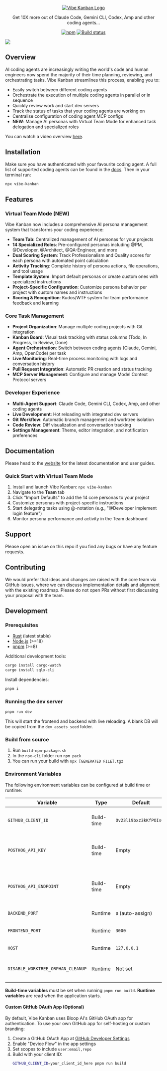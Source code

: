 <p align="center">
  <a href="https://vibekanban.com">
    <picture>
      <source srcset="frontend/public/vibe-kanban-logo-dark.svg" media="(prefers-color-scheme: dark)">
      <source srcset="frontend/public/vibe-kanban-logo.svg" media="(prefers-color-scheme: light)">
      <img src="frontend/public/vibe-kanban-logo.svg" alt="Vibe Kanban Logo">
    </picture>
  </a>
</p>

<p align="center">Get 10X more out of Claude Code, Gemini CLI, Codex, Amp and other coding agents...</p>
<p align="center">
  <a href="https://www.npmjs.com/package/vibe-kanban"><img alt="npm" src="https://img.shields.io/npm/v/vibe-kanban?style=flat-square" /></a>
  <a href="https://github.com/BloopAI/vibe-kanban/blob/main/.github/workflows/publish.yml"><img alt="Build status" src="https://img.shields.io/github/actions/workflow/status/bloopai/vibe-kanban/.github%2Fworkflows%2Fpublish.yml?style=flat-square&branch=dev" /></a>
</p>

![](frontend/public/vibe-kanban-screenshot-overview.png)

## Overview

AI coding agents are increasingly writing the world's code and human engineers now spend the majority of their time planning, reviewing, and orchestrating tasks. Vibe Kanban streamlines this process, enabling you to:

- Easily switch between different coding agents
- Orchestrate the execution of multiple coding agents in parallel or in sequence
- Quickly review work and start dev servers
- Track the status of tasks that your coding agents are working on
- Centralise configuration of coding agent MCP configs
- **NEW**: Manage AI personas with Virtual Team Mode for enhanced task delegation and specialized roles

You can watch a video overview [here](https://youtu.be/TFT3KnZOOAk).

## Installation

Make sure you have authenticated with your favourite coding agent. A full list of supported coding agents can be found in the [docs](https://vibekanban.com/). Then in your terminal run:

```bash
npx vibe-kanban
```

## Features

### Virtual Team Mode (NEW)
Vibe Kanban now includes a comprehensive AI persona management system that transforms your coding experience:

- **Team Tab**: Centralized management of AI personas for your projects
- **14 Specialized Roles**: Pre-configured personas including @PM, @Developer, @Architect, @QA-Engineer, and more
- **Dual Scoring System**: Track Professionalism and Quality scores for each persona with automated point calculation
- **Activity Tracking**: Complete history of persona actions, file operations, and tool usage
- **Template System**: Import default personas or create custom ones with specialized instructions
- **Project-Specific Configuration**: Customize persona behavior per project with custom names and instructions
- **Scoring & Recognition**: Kudos/WTF system for team performance feedback and learning

### Core Task Management
- **Project Organization**: Manage multiple coding projects with Git integration
- **Kanban Board**: Visual task tracking with status columns (Todo, In Progress, In Review, Done)
- **Agent Orchestration**: Switch between coding agents (Claude, Gemini, Amp, OpenCode) per task
- **Live Monitoring**: Real-time process monitoring with logs and conversation history
- **Pull Request Integration**: Automatic PR creation and status tracking
- **MCP Server Management**: Configure and manage Model Context Protocol servers

### Developer Experience
- **Multi-Agent Support**: Claude Code, Gemini CLI, Codex, Amp, and other coding agents
- **Live Development**: Hot reloading with integrated dev servers
- **Git Workflow**: Automatic branch management and worktree isolation
- **Code Review**: Diff visualization and conversation tracking
- **Settings Management**: Theme, editor integration, and notification preferences

## Documentation

Please head to the [website](https://vibekanban.com) for the latest documentation and user guides.

### Quick Start with Virtual Team Mode

1. Install and launch Vibe Kanban: `npx vibe-kanban`
2. Navigate to the **Team** tab
3. Click "Import Defaults" to add the 14 core personas to your project
4. Customize personas with project-specific instructions
5. Start delegating tasks using @-notation (e.g., "@Developer implement login feature")
6. Monitor persona performance and activity in the Team dashboard

## Support

Please open an issue on this repo if you find any bugs or have any feature requests.

## Contributing

We would prefer that ideas and changes are raised with the core team via GitHub issues, where we can discuss implementation details and alignment with the existing roadmap. Please do not open PRs without first discussing your proposal with the team.

## Development

### Prerequisites

- [Rust](https://rustup.rs/) (latest stable)
- [Node.js](https://nodejs.org/) (>=18)
- [pnpm](https://pnpm.io/) (>=8)

Additional development tools:
```bash
cargo install cargo-watch
cargo install sqlx-cli
```

Install dependencies:
```bash
pnpm i
```

### Running the dev server

```bash
pnpm run dev
```

This will start the frontend and backend with live reloading. A blank DB will be copied from the `dev_assets_seed` folder.

### Build from source

1. Run `build-npm-package.sh`
2. In the `npx-cli` folder run `npm pack`
3. You can run your build with `npx [GENERATED FILE].tgz`


### Environment Variables

The following environment variables can be configured at build time or runtime:

| Variable | Type | Default | Description |
|----------|------|---------|-------------|
| `GITHUB_CLIENT_ID` | Build-time | `Ov23li9bxz3kKfPOIsGm` | GitHub OAuth app client ID for authentication |
| `POSTHOG_API_KEY` | Build-time | Empty | PostHog analytics API key (disables analytics if empty) |
| `POSTHOG_API_ENDPOINT` | Build-time | Empty | PostHog analytics endpoint (disables analytics if empty) |
| `BACKEND_PORT` | Runtime | `0` (auto-assign) | Backend server port |
| `FRONTEND_PORT` | Runtime | `3000` | Frontend development server port |
| `HOST` | Runtime | `127.0.0.1` | Backend server host |
| `DISABLE_WORKTREE_ORPHAN_CLEANUP` | Runtime | Not set | Disable git worktree cleanup (for debugging) |

**Build-time variables** must be set when running `pnpm run build`. **Runtime variables** are read when the application starts.

#### Custom GitHub OAuth App (Optional)

By default, Vibe Kanban uses Bloop AI's GitHub OAuth app for authentication. To use your own GitHub app for self-hosting or custom branding:

1. Create a GitHub OAuth App at [GitHub Developer Settings](https://github.com/settings/developers)
2. Enable "Device Flow" in the app settings
3. Set scopes to include `user:email,repo`
4. Build with your client ID:
   ```bash
   GITHUB_CLIENT_ID=your_client_id_here pnpm run build
   ```
